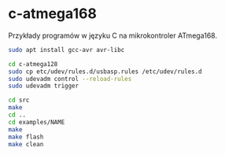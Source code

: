 # c-atmega168
Przykłady programów w języku C na mikrokontroler ATmega168.

```bash
sudo apt install gcc-avr avr-libc

cd c-atmega128
sudo cp etc/udev/rules.d/usbasp.rules /etc/udev/rules.d
sudo udevadm control --reload-rules
sudo udevadm trigger

cd src
make 
cd ..
cd examples/NAME
make
make flash
make clean
```

